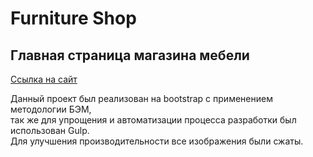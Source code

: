# Furniture Shop  
## Главная страница магазина мебели  
[Ссылка на сайт](https://uett.github.io/Furniture_Shop/)

Данный проект был реализован на bootstrap с применением методологии БЭМ,  
так же для упрощения и автоматизации процесса разработки был использован Gulp.  
Для улучшения производительности все изображения были сжаты. 

